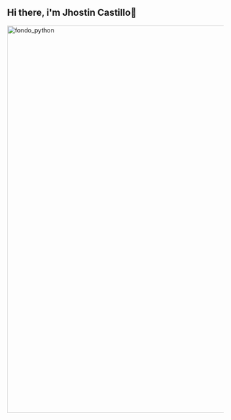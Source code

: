 ## Hi there, i'm Jhostin Castillo👋

<img src="https://github.com/user-attachments/assets/21af5cde-8d54-4862-8bbd-2d73dcb5afe6" alt="fondo_python" width="900">

